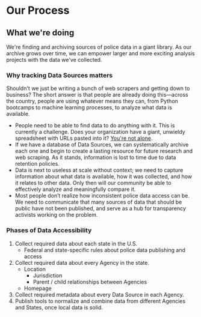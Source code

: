 # Our Process

## What we're doing

We're finding and archiving sources of police data in a giant library. As our archive grows over time, we can empower larger and more exciting analysis projects with the data we've collected.

### Why tracking Data Sources matters

Shouldn't we just be writing a bunch of web scrapers and getting down to business? The short answer is that people are already doing this—across the country, people are using whatever means they can, from Python bootcamps to machine learning processes, to analyze what data is available.

* People need to be able to find data to do anything with it. This is currently a challenge. Does your organization have a giant, unwieldy spreadsheet with URLs pasted into it? [You're not alone](data-sources/contribute-data-sources/data-source-submission-forms.md#spreadsheet-of-data-sources).
* If we have a database of Data Sources, we can systematically archive each one and begin to create a lasting resource for future research and web scraping. As it stands, information is lost to time due to data retention policies.
* Data is next to useless at scale without context; we need to capture information about what data is available, how it was collected, and how it relates to other data. Only then will our community be able to effectively analyze and meaningfully compare it.
* Most people don’t realize how inconsistent police data access can be. We need to communicate that many sources of data that should be public have not been published, and serve as a hub for transparency activists working on the problem.

### Phases of Data Accessibility

1. Collect required data about each state in the U.S.
   * Federal and state-specific rules about police data publishing and access
2. Collect required data about every Agency in the state.
   * Location
     * Jurisdiction
     * Parent / child relationships between Agencies
   * Homepage
3. Collect required metadata about every Data Source in each Agency.
4. Publish tools to normalize and combine data from different Agencies and States, once local data is solid.
